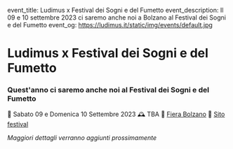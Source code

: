 event_title: Ludimus x Festival dei Sogni e del Fumetto
event_description: Il 09 e 10 settembre 2023 ci saremo anche noi a Bolzano al Festival dei Sogni e del Fumetto
event_og: https://ludimus.it/static/img/events/default.jpg

# Ludimus x Festival dei Sogni e del Fumetto

### Quest'anno ci saremo anche noi al Festival dei Sogni e del Fumetto

📅 Sabato 09 e Domenica 10 Settembre 2023
🕰 TBA
📍 [Fiera Bolzano](https://goo.gl/maps/h7rcc2VHS4VNhSK78)
🔗 [Sito festival](https://www.festivaldeisogniedelfumetto.it/)

_Maggiori dettagli verranno aggiunti prossimamente_